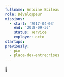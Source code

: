 ```yaml
---
fullname: Antoine Boileau
role: Développeur
missions:
  - start: '2017-04-03'
    end: '2018-09-30'
    status: service
    employer: octo
startups:
previously:
  - pix
  - place-des-entreprises
---
```


:turtle:
